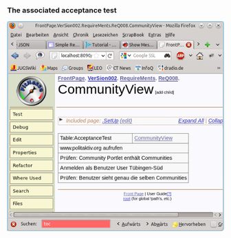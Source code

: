 ### The associated acceptance test

![Figure 6: An acceptance test][ATExample]

[ATExample]: https://raw.githubusercontent.com/DomainDrivenArchitecture/ddaArchitecture/requirements/images/30_requirements/FitnesseAbnahmeTest.png "Figure 6: An acceptance test"